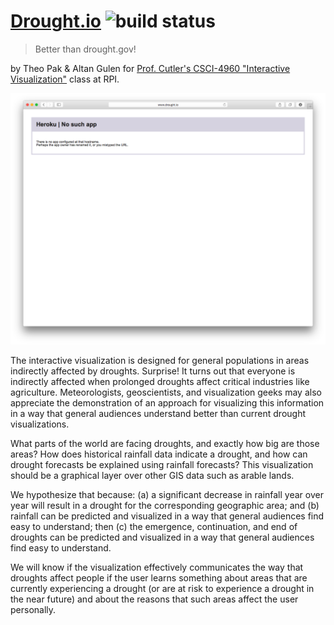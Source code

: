 # [Drought.io](http://www.drought.io) ![build status](https://travis-ci.org/theopak/drought.io.svg)

> Better than drought.gov!

by Theo Pak & Altan Gulen for [Prof. Cutler's CSCI-4960 "Interactive Visualization"](http://www.cs.rpi.edu/~cutler/classes/visualization/F14/index.php) class at RPI.

![screenshot](screenshot.png)

The interactive visualization is designed for general populations in areas indirectly affected by droughts. Surprise! It turns out that everyone is indirectly affected when prolonged droughts affect critical industries like agriculture. Meteorologists, geoscientists, and visualization geeks may also appreciate the demonstration of an approach for visualizing this information in a way that general audiences understand better than current drought visualizations.

What parts of the world are facing droughts, and exactly how big are those areas? How does historical rainfall data indicate a drought, and how can drought forecasts be explained using rainfall forecasts? This visualization should be a graphical layer over other GIS data such as arable lands.

We hypothesize that because: (a) a significant decrease in rainfall year over year will result in a drought for the corresponding geographic area; and (b) rainfall can be predicted and visualized in a way that general audiences find easy to understand; then (c) the emergence, continuation, and end of droughts can be predicted and visualized in a way that general audiences find easy to understand.

We will know if the visualization effectively communicates the way that droughts affect people if the user learns something about areas that are currently experiencing a drought (or are at risk to experience a drought in the near future) and about the reasons that such areas affect the user personally.
